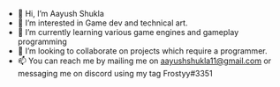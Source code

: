 - 👋 Hi, I’m Aayush Shukla
- 👀 I’m interested in Game dev and technical art.
- 🌱 I’m currently learning various game engines and gameplay programming
- 💞️ I’m looking to collaborate on projects which require a programmer.
- 📫 You can reach me by mailing me on aayushshukla11@gmail.com or messaging me on discord using my tag Frostyy#3351

<!---
AyyShush/AyyShush is a ✨ special ✨ repository because its `README.md` (this file) appears on your GitHub profile.
You can click the Preview link to take a look at your changes.
--->
